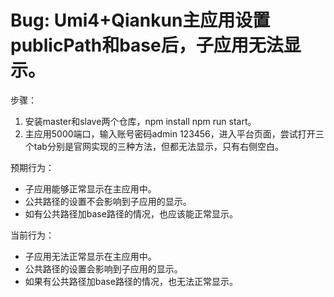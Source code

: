 # Bug: Umi4+Qiankun主应用设置publicPath和base后，子应用无法显示。

步骤：

1. 安装master和slave两个仓库，npm install npm run start。
2. 主应用5000端口，输入账号密码admin 123456，进入平台页面，尝试打开三个tab分别是官网实现的三种方法，但都无法显示，只有右侧空白。

预期行为：

- 子应用能够正常显示在主应用中。
- 公共路径的设置不会影响到子应用的显示。
- 如有公共路径加base路径的情况，也应该能正常显示。

当前行为：

- 子应用无法正常显示在主应用中。
- 公共路径的设置会影响到子应用的显示。
- 如果有公共路径加base路径的情况，也无法正常显示。
